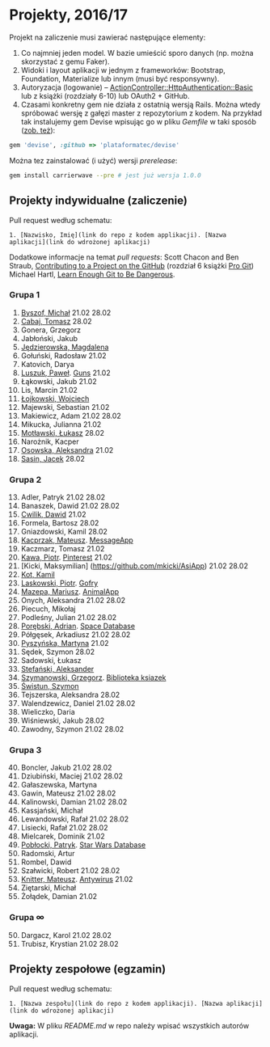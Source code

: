 # Projekty, 2016/17

Projekt na zaliczenie musi zawierać następujące elementy:

1. Co najmniej jeden model. W bazie umieścić sporo danych
  (np. można skorzystać z gemu Faker).
1. Widoki i layout aplikacji w jednym z frameworków:
   Bootstrap, Foundation, Materialize lub innym (musi być responsywny).
1. Autoryzacja (logowanie) – [ActionController::HttpAuthentication::Basic](http://edgeapi.rubyonrails.org/classes/ActionController/HttpAuthentication/Basic.html)
   lub z książki [](https://www.railstutorial.org/book) (rozdziały 6-10)
   lub OAuth2 + GitHub.
1. Czasami konkretny gem nie działa z ostatnią wersją Rails. Można wtedy spróbować
  wersję z gałęzi master z repozytorium z kodem. Na przykład tak instalujemy
  gem Devise wpisując go w pliku _Gemfile_ w taki sposób
  ([zob. też](http://bundler.io/git.html)):

```ruby
gem 'devise', :github => 'plataformatec/devise'
```
Można tez zainstalować (i użyć) wersji _prerelease_:
```sh
gem install carrierwave --pre # jest już wersja 1.0.0
```

## Projekty indywidualne (zaliczenie)

Pull request według schematu:
```
1. [Nazwisko, Imię](link do repo z kodem applikacji). [Nazwa aplikacji](link do wdrożonej aplikacji)
```

Dodatkowe informacje na temat _pull requests_: Scott Chacon and Ben Straub,
[Contributing to a Project on the GitHub](https://git-scm.com/book/en/v2/GitHub-Contributing-to-a-Project)
(rozdział 6 książki [Pro Git](https://git-scm.com/book/en/v2))
Michael Hartl, [Learn Enough Git to Be Dangerous](https://www.learnenough.com/git-tutorial).

<!--
  Regular Expressions Tutorial, http://www.regular-expressions.info/tutorial.html
     Find: (\d+),(.+),(.+),.+,.*
  Replace: $1. $2, $3
-->

### Grupa 1

1. [Byszof, Michał](https://github.com/nietrwalyenol/asi) 21.02 28.02
49. [Cabaj, Tomasz](https://github.com/tcabaj/ASI) 28.02
2. Gonera, Grzegorz
3. Jabłoński, Jakub
4. [Jędzierowska, Magdalena](https://github.com/MagdalenaJedzierowska/ASI)
52. Gołuński, Radosław 21.02
5. Katovich, Darya
55. [Luszuk, Paweł](https://github.com/luszukpawel/Architektura-serwisow-internetowych-zal). [Guns](https://github.com/luszukpawel/Ruby-on-Rails-getting-started) 21.02
6. Łąkowski, Jakub 21.02
54. Lis, Marcin 21.02
7. [Łojkowski, Wojciech](https://github.com/wlojkowski/QuotesApp)
56. Majewski, Sebastian 21.02
8. Makiewicz, Adam 21.02 28.02
58. Mikucka, Julianna 21.02
9. [Motławski, Łukasz](https://github.com/lmotlawski/ASI_lab) 28.02
10. Narożnik, Kacper
11. [Osowska, Aleksandra](https://github.com/aleksandrao/Asi.git) 21.02
12. [Sasin, Jacek](https://github.com/jsasin/asi_lab) 28.02

### Grupa 2

13. Adler, Patryk 21.02 28.02
14. Banaszek, Dawid 21.02 28.02
15. [Cwilik, Dawid](https://github.com/jodanpotasu/CrudRails) 21.02
16. Formela, Bartosz 28.02
17. Gniazdowski, Kamil 28.02
18. [Kacprzak, Mateusz](https://github.com/implssv/MessageApp). [MessageApp](http://serene-spire-89656.herokuapp.com)
19. Kaczmarz, Tomasz 21.02
20. [Kawa, Piotr](https://github.com/Pkawa/pinterest-clone). [Pinterest](https://myownpinterest.herokuapp.com/) 21.02
21. [Kicki, Maksymilian] (https://github.com/mkicki/AsiApp) 21.02 28.02
53. [Kot, Kamil](https://github.com/KotMeow/asi-frameworks)
23. [Laskowski, Piotr](https://github.com/ozh204/Ruby-on-Rails). [Gofry](https://ozh204.herokuapp.com/)
24. [Mazepa, Mariusz](https://bitbucket.org/mmazepa/asi_zaliczenie). [AnimalApp](https://mmazepa.herokuapp.com/)
25. Onych, Aleksandra 21.02 28.02
26. Piecuch, Mikołaj
27. Podleśny, Julian 21.02 28.02
28. [Porębski, Adrian](https://bitbucket.org/APorebski/ror-1). [Space Database](https://sheltered-meadow-43448.herokuapp.com/)
29. Półgęsek, Arkadiusz 21.02 28.02
30. [Pyszyńska, Martyna](https://github.com/Matyldzia22/arch_serwisow) 21.02
31. Sędek, Szymon 28.02
63. Sadowski, Łukasz
32. [Stefański, Aleksander](https://github.com/astefanski1/rubyApp)
33. [Szymanowski, Grzegorz](https://github.com/gwszymanowski/Ruby-projekt-indywidualny). [Biblioteka ksiazek](https://biblioteka-ksiazek.herokuapp.com/)
34. [Świstun, Szymon](https://github.com/SzymonSwistun94/projekty-asi)
35. Tejszerska, Aleksandra 28.02
36. Walendzewicz, Daniel 21.02 28.02
37. Wieliczko, Daria
38. Wiśniewski, Jakub 28.02
39. Zawodny, Szymon 21.02 28.02

### Grupa 3

40. Boncler, Jakub 21.02 28.02
51. Dziubiński, Maciej 21.02 28.02
41. Gałaszewska, Martyna
42. Gawin, Mateusz 21.02 28.02
43. Kalinowski, Damian 21.02 28.02
44. Kassjański, Michał
45. Lewandowski, Rafał 21.02 28.02
46. Lisiecki, Rafał 21.02 28.02
57. Mielcarek, Dominik 21.02
47. [Pobłocki, Patryk](https://github.com/ppoblocki/projekt1_rails). [Star Wars Database](https://radiant-springs-24519.herokuapp.com/)
59. Radomski, Artur
60. Rombel, Dawid
48. Szałwicki, Robert 21.02 28.02
22. [Knitter, Mateusz](https://github.com/supperbull/RubySEM6). [Antywirus](http://supperbull.herokuapp.com/) 21.02
63. Ziętarski, Michał
62. Żołądek, Damian 21.02

### Grupa ∞

50. Dargacz, Karol 21.02 28.02
61. Trubisz, Krystian 21.02 28.02



## Projekty zespołowe (egzamin)

Pull request według schematu:
```
1. [Nazwa zespołu](link do repo z kodem applikacji). [Nazwa aplikacji](link do wdrożonej aplikacji)
```

**Uwaga:** W pliku _README.md_ w repo należy wpisać wszystkich autorów aplikacji.
